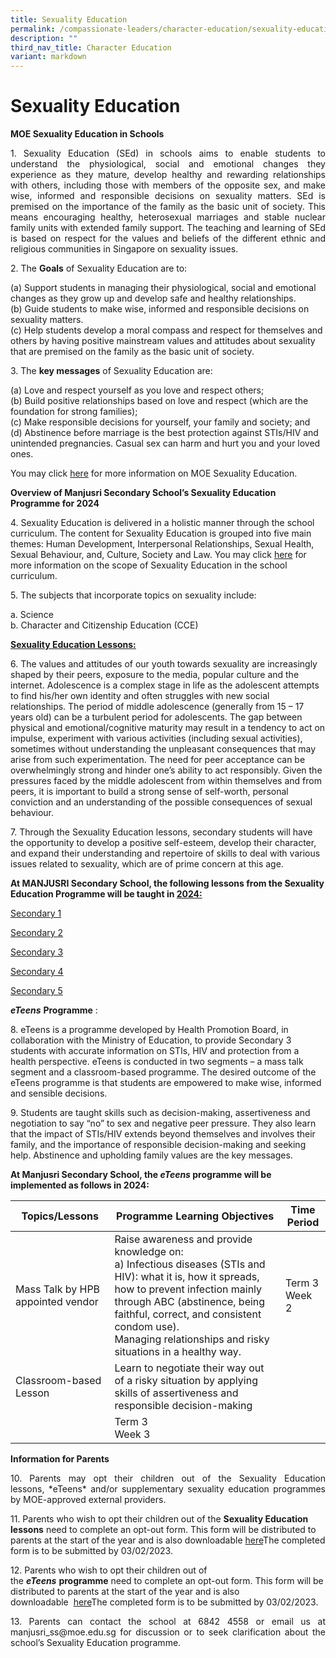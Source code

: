 ```yaml
---
title: Sexuality Education
permalink: /compassionate-leaders/character-education/sexuality-education/
description: ""
third_nav_title: Character Education
variant: markdown
---
```

# Sexuality Education

**MOE Sexuality Education in Schools**

<p style="text-align: justify;">1. Sexuality Education (SEd) in schools aims to enable students to understand the physiological, social and emotional changes they experience as they mature, develop healthy and rewarding relationships with others, including those with members of the opposite sex, and make wise, informed and responsible decisions on sexuality matters. SEd is premised on the importance of the family as the basic unit of society. This means encouraging healthy, heterosexual marriages and stable nuclear family units with extended family support. The teaching and learning of SEd is based on respect for the values and beliefs of the different ethnic and religious communities in Singapore on sexuality issues.
</p>

2\. The <b>Goals</b> of Sexuality Education are to:

(a)	Support students in managing their physiological, social and emotional changes as they grow up and develop safe and healthy relationships. <br>
(b)	Guide students to make wise, informed and responsible decisions on sexuality matters. <br>
(c)	Help students develop a moral compass and respect for themselves and others by having positive mainstream values and attitudes about sexuality that are premised on the family as the basic unit of society. 


3\. The **key messages** of Sexuality Education are:

(a)	Love and respect yourself as you love and respect others;<br>
(b)	Build positive relationships based on love and respect (which are the foundation for strong families);<br>
(c)	Make responsible decisions for yourself, your family and society; and<br>
(d)	Abstinence before marriage is the best protection against STIs/HIV and unintended pregnancies. Casual sex can harm and hurt you and your loved ones.

You may click [here](https://go.gov.sg/moe-sexuality-education)  for more information on MOE Sexuality Education.

**Overview of Manjusri Secondary School’s Sexuality Education Programme for 2024**

4\.	Sexuality Education is delivered in a holistic manner through the school curriculum. The content for Sexuality Education is grouped into five main themes: Human Development, Interpersonal Relationships, Sexual Health, Sexual Behaviour, and, Culture, Society and Law. You may click [here](https://go.gov.sg/moe-sexuality-education-scopehttps://www.moe.gov.sg/programmes/sexuality-education/scope-and-teaching-approach) for more information on the scope of Sexuality Education in the school curriculum.

5\.	The subjects that incorporate topics on sexuality include: 

a.	Science <br>
b.	Character and Citizenship Education (CCE)

**<u>Sexuality Education Lessons:</u>**

6\.	The values and attitudes of our youth towards sexuality are increasingly shaped by their peers, exposure to the media, popular culture and the internet. Adolescence is a complex stage in life as the adolescent attempts to find his/her own identity and often struggles with new social relationships. The period of middle adolescence (generally from 15 – 17 years old) can be a turbulent period for adolescents. The gap between physical and emotional/cognitive maturity may result in a tendency to act on impulse, experiment with various activities (including sexual activities), sometimes without understanding the unpleasant consequences that may arise from such experimentation. The need for peer acceptance can be overwhelmingly strong and hinder one’s ability to act responsibly.  Given the pressures faced by the middle adolescent from within themselves and from peers, it is important to build a strong sense of self-worth, personal conviction and an understanding of the possible consequences of sexual behaviour. 

7\.	Through the Sexuality Education lessons, secondary students will have the opportunity to develop a positive self-esteem, develop their character, and expand their understanding and repertoire of skills to deal with various issues related to sexuality, which are of prime concern at this age. 


**At MANJUSRI Secondary School, the following lessons from the Sexuality Education Programme will be taught in&nbsp;<u>2024:</u>**

[Secondary 1](/files/SED/2024_Info_on_SEd_for_Sec_1.pdf)

[Secondary 2](/files/SED/2024_Info_on_SEd_for_Sec_2.pdf)

[Secondary 3](/files/SED/2024_Info_on_SEd_for_Sec_3.pdf)

[Secondary 4](/files/SED/2024_Info_on_SEd_for_Sec_4.pdf)

[Secondary 5](/files/SED/2024_Info_on_SEd_for_Sec_5.pdf)

_**eTeens**_&nbsp;**Programme**&nbsp;:

8\.	eTeens is a programme developed by Health Promotion Board, in collaboration with the Ministry of Education, to provide Secondary 3 students with accurate information on STIs, HIV and protection from a health perspective. eTeens is conducted in two segments – a mass talk segment and a classroom-based programme. The desired outcome of the eTeens programme is that students are empowered to make wise, informed and sensible decisions.

9\.	Students are taught skills such as decision-making, assertiveness and negotiation to say “no” to sex and negative peer pressure. They also learn that the impact of STIs/HIV extends beyond themselves and involves their family, and the importance of responsible decision-making and seeking help. Abstinence and upholding family values are the key messages. 


**At Manjusri Secondary School, the&nbsp;_eTeens_&nbsp;programme will be implemented as follows in 2024:**

| Topics/Lessons          | Programme Learning Objectives            | Time Period       |
|----------------|----------------|-------------------|
| Mass Talk by HPB appointed vendor | Raise awareness and provide knowledge on:<br>a)	Infectious diseases (STIs and HIV): what it is, how it spreads, how to prevent infection mainly through ABC (abstinence, being faithful, correct, and consistent condom use).<br>Managing relationships and risky situations in a healthy way.<br> | Term 3 <br>Week 2 |
| Classroom-based Lesson            |Learn to negotiate their way out of a risky situation by applying skills of assertiveness and responsible decision-making
                                                         | Term 3 <br>Week 3 |



**Information for Parents**

<p style="text-align: justify;">10. Parents may opt their children out of the Sexuality Education lessons,&nbsp;*eTeens*&nbsp;and/or supplementary sexuality education programmes by MOE-approved external providers.</p>

11\. Parents who wish to opt their children out of the&nbsp;**Sexuality Education lessons**&nbsp;need to complete an opt-out form. This form will be distributed to parents at the start of the year and is also downloadable&nbsp;[here](/files/CCE/MJR%20MOE%20Sexuality%20Education%20Annex%20A.pdf)The completed form is to be submitted by 03/02/2023.

12\. Parents who wish to opt their children out of the&nbsp;**_eTeens_**&nbsp;**programme**&nbsp;need to complete an opt-out form. This form will be distributed to parents at the start of the year and is also downloadable&nbsp;&nbsp;[here](/files/CCE/MJR%20MOE%20Sexuality%20Education%20Annex%20B.pdf)The completed form is to be submitted by 03/02/2023.

<p style="text-align: justify;">13.&nbsp;Parents can contact the school at&nbsp;6842 4558 or email us at manjusri_ss@moe.edu.sg for discussion or to seek clarification about the school’s Sexuality Education programme.</p>